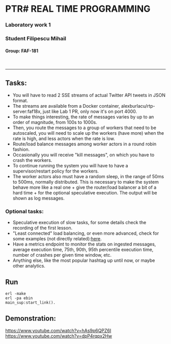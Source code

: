 
# PTR# REAL TIME PROGRAMMING

### Laboratory work 1
### Student Filipescu Mihail
#### Group: FAF-181

<br>
<hr>

## Tasks:
- You will have to read 2 SSE streams of actual Twitter API tweets in JSON format.
- The streams are available from a Docker container, alexburlacu/rtp-server:faf18x, just like Lab 1 PR, only now it's on port 4000.
- To make things interesting, the rate of messages varies by up to an order of magnitude, from 100s to 1000s.
- Then, you route the messages to a group of workers that need to be autoscaled, you will need to scale up the workers (have more) when the rate is high, and less actors when the rate is low.
- Route/load balance messages among worker actors in a round robin fashion.
- Occasionally you will receive "kill messages", on which you have to crash the workers.
- To continue running the system you will have to have a supervisor/restart policy for the workers.
- The worker actors also must have a random sleep, in the range of 50ms to 500ms, normally distributed. This is necessary to make the system behave more like a real one + give the router/load balancer a bit of a hard time + for the optional speculative execution. The output will be shown as log messages.
### Optional tasks:
- Speculative execution of slow tasks, for some details check the recording of the first lesson.
- "Least connected" load balancing, or even more advanced, check for some examples (not directly related):[here](https://blog.envoyproxy.io/examining-load-balancing-algorithms-with-envoy-1be643ea121c).
- Have a metrics endpoint to monitor the stats on ingested messages, average execution time, 75th, 90th, 95th percentile execution time, number of crashes per given time window, etc.
- Anything else, like the most popular hashtag up until now, or maybe other analytics.

## Run

```
erl -make
erl -pa ebin
main_sup:start_link().
```

## Demonstration:


https://www.youtube.com/watch?v=hAs9p6QPZ6I
https://www.youtube.com/watch?v=dpP4rqpx2Hw
